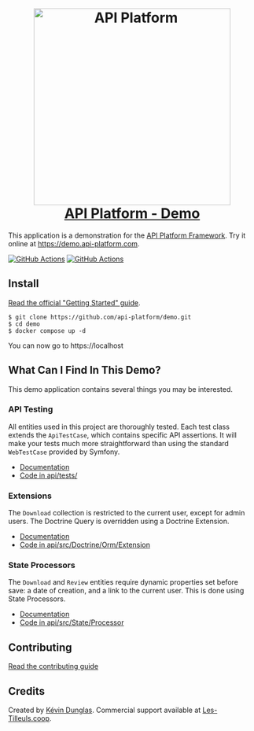 <h1 align="center">
    <a href="https://api-platform.com">
        <img width="400" height="400" src="https://api-platform.com/images/zeus.svg" alt="API Platform">
        <br />API Platform - Demo
    </a>
</h1>

This application is a demonstration for the [API Platform Framework](https://api-platform.com/).
Try it online at <https://demo.api-platform.com>.

[![GitHub Actions](https://github.com/api-platform/demo/workflows/CI/badge.svg)](https://github.com/api-platform/demo/actions?workflow=CI)
[![GitHub Actions](https://github.com/api-platform/demo/workflows/CD/badge.svg)](https://github.com/api-platform/demo/actions?workflow=CD)

## Install

[Read the official "Getting Started" guide](https://api-platform.com/docs/distribution/).

    $ git clone https://github.com/api-platform/demo.git
    $ cd demo
    $ docker compose up -d

You can now go to https://localhost

## What Can I Find In This Demo? 

This demo application contains several things you may be interested.   

### API Testing

All entities used in this project are thoroughly tested. Each test class extends
the `ApiTestCase`, which contains specific API assertions. It will make your tests
much more straightforward than using the standard `WebTestCase` provided by Symfony.

* [Documentation](https://api-platform.com/docs/core/testing/)
* [Code in api/tests/](api/tests)

### Extensions

The `Download` collection is restricted to the current user, except for admin users. The Doctrine Query is overridden
using a Doctrine Extension.

* [Documentation](https://api-platform.com/docs/core/extensions/)
* [Code in api/src/Doctrine/Orm/Extension](api/src/Doctrine/Orm/Extension)

### State Processors

The `Download` and `Review` entities require dynamic properties set before save: a date of creation, and a link to the
current user. This is done using State Processors.

* [Documentation](https://api-platform.com/docs/core/state-processors/)
* [Code in api/src/State/Processor](api/src/State/Processor)

## Contributing

[Read the contributing guide](.github/CONTRIBUTING.md)

## Credits

Created by [Kévin Dunglas](https://dunglas.fr/). Commercial support available at [Les-Tilleuls.coop](https://les-tilleuls.coop/).
